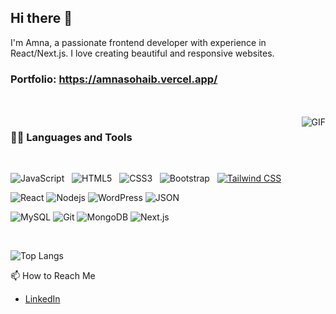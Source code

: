 ## Hi there 👋

I'm Amna, a passionate frontend developer with experience in React/Next.js. I love creating beautiful and responsive websites.

### Portfolio: https://amnasohaib.vercel.app/

<br />
<br />

  <img align="right" alt="GIF" src="https://media.giphy.com/media/836HiJc7pgzy8iNXCn/giphy.gif" />
  
### 👨‍💻 Languages and Tools

<br />

![JavaScript](https://img.shields.io/badge/-JavaScript-black?style=flat&logo=javascript&link=https://github.com/amnasohaib)
&nbsp;
![HTML5](https://img.shields.io/badge/-HTML5-E34F26?style=flat&logo=html5&logoColor=white&link=https://github.com/amnasohaib)
&nbsp;
![CSS3](https://img.shields.io/badge/-CSS3-1572B6?style=flat&logo=css3&link=https://github.com/amnasohaib)
&nbsp;
![Bootstrap](https://img.shields.io/badge/-Bootstrap-563D7C?style=flat&logo=bootstrap&link=https://github.com/amnasohaib)
&nbsp;
[![Tailwind CSS](https://img.shields.io/badge/-Tailwind%20CSS-38B2AC?style=flat&logo=tailwind-css&logoColor=white&link=https://github.com/amnasohaib)](https://github.com/amnasohaib)


![React](https://img.shields.io/badge/-React-black?style=flat&logo=react&link=https://github.com/amnasohaib)
![Nodejs](https://img.shields.io/badge/-Nodejs-green?style=flat&logo=Node.js&link=https://github.com/amnasohaib)
![WordPress](https://img.shields.io/badge/-WordPress-blue?style=flat&logo=wordpress&link=https://github.com/amnasohaib)
![JSON](https://img.shields.io/badge/-json-02569B?style=flat&logo=json&link=https://github.com/amnasohaib)

![MySQL](https://img.shields.io/badge/-MySQL-black?style=flat&logo=mysql&link=https://github.com/amnasohaib)
![Git](https://img.shields.io/badge/-Git-black?style=flat&logo=git&link=https://github.com/amnasohaib)
![MongoDB](https://img.shields.io/badge/-MongoDB-FCA121?style=flat&logo=mongodb&link=https://github.com/amnasohaib)
![Next.js](https://img.shields.io/badge/-Next.js-black?style=flat&logo=next.js)

<br />

![Top Langs](https://github-readme-stats.vercel.app/api/top-langs/?username=amnasohaib&layout=compact)

📫 How to Reach Me
- [LinkedIn](https://www.linkedin.com/in/amna-sohaib-430a6b25b/)

<!--
**amnasohaib/amnasohaib** is a ✨ _special_ ✨ repository because its `README.md` (this file) appears on your GitHub profile.

Here are some ideas to get you started:

- 🔭 I’m currently working on ...
- 🌱 I’m currently learning ...
- 👯 I’m looking to collaborate on ...
- 🤔 I’m looking for help with ...
- 💬 Ask me about ...
- 📫 How to reach me: ...
- 😄 Pronouns: ...
- ⚡ Fun fact: ...
-->
